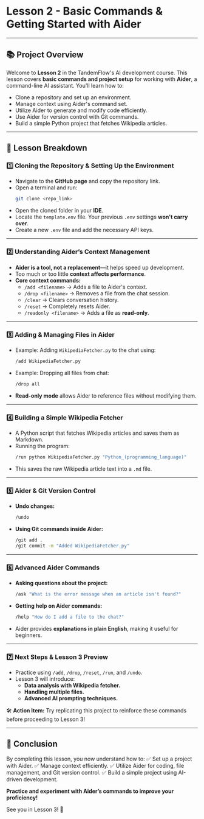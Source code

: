 # Lesson 2 - Basic Commands & Getting Started with Aider

---

## 📚 Project Overview
Welcome to **Lesson 2** in the TandemFlow's AI development course. This lesson covers **basic commands and project setup** for working with **Aider**, a command-line AI assistant. You'll learn how to:
- Clone a repository and set up an environment.
- Manage context using Aider's command set.
- Utilize Aider to generate and modify code efficiently.
- Use Aider for version control with Git commands.
- Build a simple Python project that fetches Wikipedia articles.

---

## 📌 Lesson Breakdown

### **1️⃣ Cloning the Repository & Setting Up the Environment**
- Navigate to the **GitHub page** and copy the repository link.
- Open a terminal and run:
  ```sh
  git clone <repo_link>
  ```
- Open the cloned folder in your **IDE**.
- Locate the `template.env` file. Your previous `.env` settings **won't carry over**.
- Create a new `.env` file and add the necessary API keys.

---

### **2️⃣ Understanding Aider’s Context Management**
- **Aider is a tool, not a replacement**—it helps speed up development.
- Too much or too little **context affects performance**.
- **Core context commands:**
  - `/add <filename>` → Adds a file to Aider's context.
  - `/drop <filename>` → Removes a file from the chat session.
  - `/clear` → Clears conversation history.
  - `/reset` → Completely resets Aider.
  - `/readonly <filename>` → Adds a file as **read-only**.

---

### **3️⃣ Adding & Managing Files in Aider**
- Example: Adding `WikipediaFetcher.py` to the chat using:
  ```sh
  /add WikipediaFetcher.py
  ```
- Example: Dropping all files from chat:
  ```sh
  /drop all
  ```
- **Read-only mode** allows Aider to reference files without modifying them.

---

### **4️⃣ Building a Simple Wikipedia Fetcher**
- A Python script that fetches Wikipedia articles and saves them as Markdown.
- Running the program:
  ```sh
  /run python WikipediaFetcher.py "Python_(programming_language)"
  ```
- This saves the raw Wikipedia article text into a `.md` file.

---

### **5️⃣ Aider & Git Version Control**
- **Undo changes:**
  ```sh
  /undo
  ```
- **Using Git commands inside Aider:**
  ```sh
  /git add .
  /git commit -m "Added WikipediaFetcher.py"
  ```

---

### **6️⃣ Advanced Aider Commands**
- **Asking questions about the project:**
  ```sh
  /ask "What is the error message when an article isn't found?"
  ```
- **Getting help on Aider commands:**
  ```sh
  /help "How do I add a file to the chat?"
  ```
- Aider provides **explanations in plain English**, making it useful for beginners.

---

### **7️⃣ Next Steps & Lesson 3 Preview**
- Practice using `/add`, `/drop`, `/reset`, `/run`, and `/undo`.
- Lesson 3 will introduce:
  - **Data analysis with Wikipedia fetcher.**
  - **Handling multiple files.**
  - **Advanced AI prompting techniques.**

🛠 **Action Item:** Try replicating this project to reinforce these commands before proceeding to Lesson 3!

---

## 🚀 Conclusion
By completing this lesson, you now understand how to:
✅ Set up a project with Aider.
✅ Manage context efficiently.
✅ Utilize Aider for coding, file management, and Git version control.
✅ Build a simple project using AI-driven development.

**Practice and experiment with Aider’s commands to improve your proficiency!** 

See you in Lesson 3! 🎯
